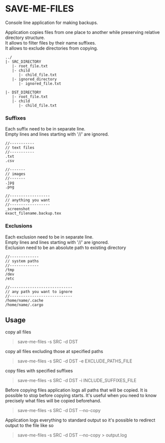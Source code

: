 # SAVE-ME-FILES
Console line application for making backups.

Application copies files from one place to another while preserving
relative directory structure.<br>
It allows to filter files by their name suffixes.<br>
It allows to exclude directories from copying.

```
../
|- SRC_DIRECTORY
   |- root_file.txt
   |- child
      |- child_file.txt
   |- ignored_directory
      |- ignored_file.txt
   
|- DST_DIRECTORY
   |- root_file.txt
   |- child
      |- child_file.txt
```

### Suffixes
Each suffix need to be in separate line.<br>
Empty lines and lines starting with '//' are ignored.
```
//-----------
// text files
//-----------
.txt
.csv

//-------
// images
//-------
.jpg
.png

//------------------
// anything you want
//------------------
_screenshot
exact_filename.backup.tex
```

### Exclusions
Each exclusion need to be in separate line.<br>
Empty lines and lines starting with '//' are ignored.<br>
Exclusion need to be an absolute path to existing directory
```
//-------------
// system paths
//-------------
/tmp
/dev
/etc

//----------------------------
// any path you want to ignore
//----------------------------
/home/name/.cache
/home/name/.cargo
```

## Usage
copy all files
> save-me-files -s SRC -d DST

copy all files excluding those at specified paths
> save-me-files -s SRC -d DST -e EXCLUDE_PATHS_FILE

copy files with specified suffixes
> save-me-files -s SRC -d DST -i INCLUDE_SUFFIXES_FILE

Before copying files application logs all paths that will be copied.
It is possible to stop before copying starts. It's useful when you need
to know precisely what files will be copied beforehand.
> save-me-files -s SRC -d DST --no-copy

Application logs everything to standard output so it's possible to redirect output to the file like so
> save-me-files -s SRC -d DST --no-copy > output.log